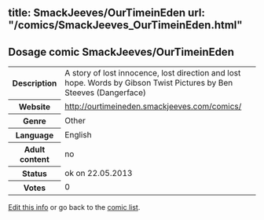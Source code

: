 title: SmackJeeves/OurTimeinEden
url: "/comics/SmackJeeves_OurTimeinEden.html"
---
Dosage comic SmackJeeves/OurTimeinEden
-----------------------------------------

<p id="msg"></p>
<script type="text/javascript">
if (window.location.search === '?edit_info_mail=sent_ok') {
  var elem = document.getElementById("msg");
  elem.innerHTML = 'Edited information sucessfully sent for review, which is usually done daily. Thanks!';
  elem.className = 'ok';
}
</script>
<table class="comicinfo">
<tr>
<th>Description</th><td>A story of lost innocence, lost direction and lost hope. Words by Gibson Twist Pictures by Ben Steeves (Dangerface)</td>
</tr>
<tr>
<th>Website</th><td><a href="http://ourtimeineden.smackjeeves.com/comics/">http://ourtimeineden.smackjeeves.com/comics/</a></td>
</tr>
<tr>
<th>Genre</th><td>Other</td>
</tr>
<tr>
<th>Language</th><td>English</td>
</tr>
<tr>
<th>Adult content</th><td>no</td>
</tr>
<tr>
<th>Status</th><td>ok on 22.05.2013</td>
</tr>
<tr>
<th>Votes</th><td>0</td>
</tr>
</table>

[Edit this info](SmackJeeves_OurTimeinEden_edit.html) or go back to the [comic list](../comic-index.html).
